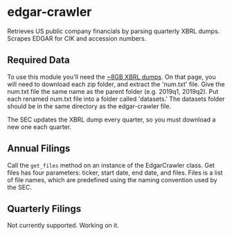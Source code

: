 # edgar-crawler
Retrieves US public company financials by parsing quarterly XBRL dumps. Scrapes EDGAR for CIK and accession numbers.

## Required Data
To use this module you'll need the [~8GB XBRL dumps](https://www.sec.gov/dera/data/financial-statement-data-sets.html).
On that page, you will need to download each zip folder, and extract the 'num.txt' file. 
Give the num.txt file the same name as the parent folder (e.g. 2019q1, 2019q2).
Put each renamed num.txt file into a folder called 'datasets.' The datasets folder should be in the same directory as the edgar-crawler file.

The SEC updates the XBRL dump every quarter, so you must download a new one each quarter.

## Annual Filings
Call the `get_files` method on an instance of the EdgarCrawler class. Get files has four parameters: ticker, start date, end date, and files.
Files is a list of file names, which are predefined using the naming convention used by the SEC. 

## Quarterly Filings
Not currently supported. Working on it. 





